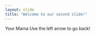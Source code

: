 ```yaml
---
layout: slide
title: "Welcome to our second slide!"
---
```

Your Mama
Use the left arrow to go back!
